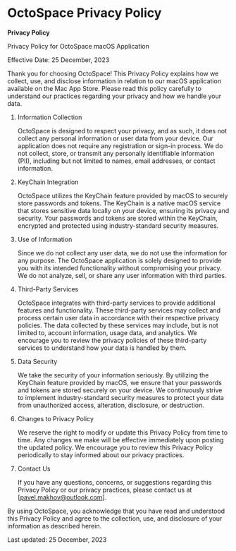 # OctoSpace Privacy Policy

**Privacy Policy**

Privacy Policy for OctoSpace macOS Application

Effective Date: 25 December, 2023

Thank you for choosing OctoSpace! This Privacy Policy explains how we collect, use, and disclose information in relation to our macOS application available on the Mac App Store. Please read this policy carefully to understand our practices regarding your privacy and how we handle your data.

1. Information Collection

    OctoSpace is designed to respect your privacy, and as such, it does not collect any personal information or user data from your device. Our application does not require any registration or sign-in process. We do not collect, store, or transmit any personally identifiable information (PII), including but not limited to names, email addresses, or contact information.

2. KeyChain Integration

    OctoSpace utilizes the KeyChain feature provided by macOS to securely store passwords and tokens. The KeyChain is a native macOS service that stores sensitive data locally on your device, ensuring its privacy and security. Your passwords and tokens are stored within the KeyChain, encrypted and protected using industry-standard security measures.

3. Use of Information

    Since we do not collect any user data, we do not use the information for any purpose. The OctoSpace application is solely designed to provide you with its intended functionality without compromising your privacy. We do not analyze, sell, or share any user information with third parties.

4. Third-Party Services

    OctoSpace integrates with third-party services to provide additional features and functionality. These third-party services may collect and process certain user data in accordance with their respective privacy policies. The data collected by these services may include, but is not limited to, account information, usage data, and analytics. We encourage you to review the privacy policies of these third-party services to understand how your data is handled by them.

5. Data Security

    We take the security of your information seriously. By utilizing the KeyChain feature provided by macOS, we ensure that your passwords and tokens are stored securely on your device. We continuously strive to implement industry-standard security measures to protect your data from unauthorized access, alteration, disclosure, or destruction.

6. Changes to Privacy Policy

    We reserve the right to modify or update this Privacy Policy from time to time. Any changes we make will be effective immediately upon posting the updated policy. We encourage you to review this Privacy Policy periodically to stay informed about our privacy practices.

7. Contact Us

    If you have any questions, concerns, or suggestions regarding this Privacy Policy or our privacy practices, please contact us at [pavel.makhov@outlook.com].

By using OctoSpace, you acknowledge that you have read and understood this Privacy Policy and agree to the collection, use, and disclosure of your information as described herein.

Last updated: 25 December, 2023
